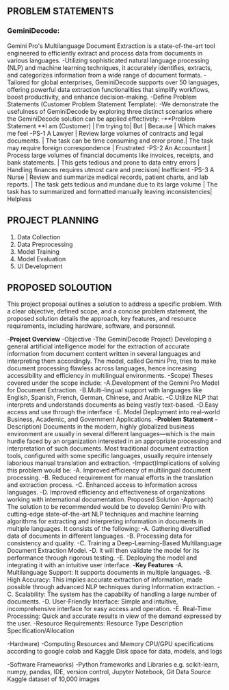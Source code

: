 ## PROBLEM STATEMENTS

### GeminiDecode:
Gemini Pro's Multilanguage Document Extraction is a state-of-the-art tool engineered to efficiently extract and process data from documents in various languages. 
-Utilizing sophisticated natural language processing (NLP) and machine learning techniques, it accurately identifies, extracts, and categorizes information from a wide range of document formats. 
-Tailored for global enterprises, GeminiDecode supports over 50 languages, offering powerful data extraction functionalities that simplify workflows, boost productivity, and enhance decision-making.
-Define Problem Statements (Customer Problem Statement Template):
-We demonstrate the usefulness of GeminiDecode by exploring three distinct scenarios where the GeminiDecode solution can be applied effectively:
-**Problem Statement **I am (Customer) | I’m trying to| But | Because | Which makes me feel 
-PS-1 A Lawyer | Review large volumes of contracts and legal documents. |
The task can be time consuming and error prone.| The task may require foreign correspondence | Frustrated
-PS-2 An Accountant | Process large volumes of financial documents like invoices, receipts, and bank statements. |
This gets tedious and prone to data entry errors | Handling finances requires utmost care and precision| Inefficient 
-PS-3 A Nurse | Review and summarize medical records, patient charts, and lab reports. |
The task gets tedious and mundane due to its large volume |
The task has to summarized and formatted manually leaving inconsistencies| Helpless

## PROJECT PLANNING
1. Data Collection
2. Data Preprocessing
3. Model Training 
4. Model Evaluation
5. UI Development

## PROPOSED SOLOUTION
This project proposal outlines a solution to address a specific problem. With a clear objective, defined scope, and a concise problem statement, the proposed solution details the approach, key features, and resource requirements, including hardware, software, and personnel. 

-**Project Overview**
-Objective
-The GeminiDecode Project) Developing a general artificial intelligence model for the extraction of accurate information from document content written in several languages and interpreting them accordingly. The model, called Gemini Pro, tries to make document processing flawless across languages, hence increasing accessibility and efficiency in multilingual environments.
-Scope) Theses covered under the scope include:
-A.Development of the Gemini Pro Model for Document Extraction.
-B.Multi-lingual support with languages like English, Spanish, French, German, Chinese, and Arabic.
-C.Utilize NLP that interprets and understands documents as being vastly text-based.
-D.Easy access and use through the interface
-E. Model Deployment into real-world Business, Academic, and Government Applications. 
-**Problem Statement**
-Description) Documents in the modern, highly globalized business environment are usually in several different languages—which is the main hurdle faced by an organization interested in an appropriate processing and interpretation of such documents. Most traditional document extraction tools, configured with some specific languages, usually require intensely laborious manual translation and extraction.
-Impact)Implications of solving this problem would be:
-A. Improved efficiency of multilingual document processing.
-B. Reduced requirement for manual efforts in the translation and extraction process.
-C. Enhanced access to information across languages.
-D. Improved efficiency and effectiveness of organizations working with international documentation. Proposed Solution
-Approach) The solution to be recommended would be to develop Gemini Pro with cutting-edge state-of-the-art NLP techniques and machine learning algorithms for extracting and interpreting information in documents in multiple languages. It consists of the following:
-A. Gathering diversified data of documents in different languages.
-B. Processing data for consistency and quality.
-C. Training a Deep-Learning-Based Multilanguage Document Extraction Model.
-D. It will then validate the model for its performance through rigorous testing.
-E. Deploying the model and integrating it with an intuitive user interface.
-**Key Features**
-A. Multilanguage Support: It supports documents in multiple languages.
-B. High Accuracy: This implies accurate extraction of information, made possible through advanced NLP techniques during Information extraction.
-C. Scalability: The system has the capability of handling a large number of documents.
-D. User-Friendly Interface: Simple and intuitive, incomprehensive interface for easy access and operation.
-E. Real-Time Processing: Quick and accurate results in view of the demand expressed by the user.
-Resource Requirements: Resource Type Description Specification/Allocation

-Hardware)
-Computing Resources and Memory
CPU/GPU specifications according to google colab and Kaggle
Disk space for data, models, and logs

-Software Frameworks)
-Python frameworks and Libraries
e.g. scikit-learn, numpy, pandas, 
IDE, version control, Jupyter Notebook, Git
Data Source Kaggle dataset of 10,000 images
